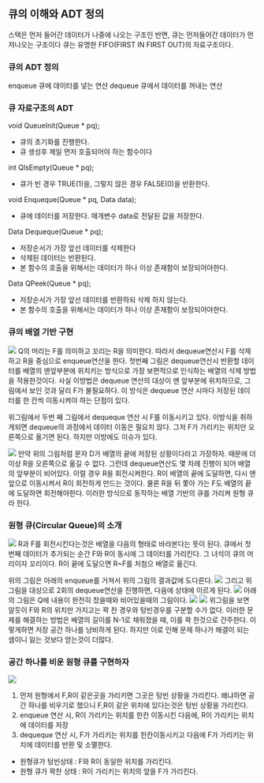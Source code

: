 ## 큐의 이해와 ADT 정의
스택은 먼저 들어간 데이터가 나중에 나오는 구조인 반면, 큐는 먼저들어간 데이터가 먼저나오는 구조이다 큐는 유명한 FIFO(FIRST IN FIRST OUT)의 자료구조이다.

### 큐의 ADT 정의
enqueue 큐에 데이터를 넣는 연산
dequeue 큐에서 데이터를 꺼내는 연산


### 큐 자료구조의 ADT
void QueueInit(Queue * pq);
- 큐의 초기화를 진행한다.
- 큐 생성후 제일 먼저 호출되어야 하는 함수이다

int QIsEmpty(Queue * pq);
- 큐가 빈 경우 TRUE(1)을, 그렇지 않은 경우 FALSE(0)을 반환한다.

void Enqueque(Queue * pq, Data data);
- 큐에 데이터를 저장한다. 매개변수 data로 전달된 값을 저장한다.

Data Dequeque(Queue * pq);
- 저장순서가 가장 앞선 데이터를 삭제한다
- 삭제된 데이터는 반환된다.
- 본 함수의 호출을 위해서는 데이터가 하나 이상 존재함이 보장되어야한다.

Data QPeek(Queue * pq);
- 저장순서가 가장 앞선 데이터를 반환하되 삭제 하지 않는다.
- 본 함수의 호출을 위해서는 데이터가 하나 이상 존재함이 보장되어야한다.


### 큐의 배열 기반 구현
![](https://i.imgur.com/vj955o5.png)
Q의 머리는 F를 의미하고 꼬리는 R을 의미한다. 따라서 dequeue연산시 F를 삭제하고 R을 중심으로 enqueue연산을 한다.
첫번째 그림은 dequeue연산시 반환할 데이터를 배열의 맨앞부분에 위치키는 방식으로 가장 보편적으로 인식하는 배열의 삭제 방법을 적용한것이다. 사실 이방법은 dequeue 연산의 대상이 맨 앞부분에 위치하므로, 그림에서 보인 것과 달리 F가 불필요하다. 이 방식은 dequeue 연산 시마다 저장된 데이터를 한 칸씩 이동시켜야 하는 단점이 있다.

위그림에서 두번 째 그림에서 dequeque 연산 시 F를 이동시키고 있다. 이방식을 취하게되면 dequeue의 과정에서 데이터 이동은 필요치 않다. 그저 F가 가리키는 위치만 오른쪽으로 옮기면 된다. 하지만 이방에도 이슈가 있다.

![](https://i.imgur.com/NkTJnd0.png)
만약 위의 그림처럼 문자 D가 배열의 끝에 저장된 상황이다라고 가장하자. 때문에 더이상 R을 오른쪽으로 옮길 수 없다. 그런데 dequeue연산도 몇 차례 진행이 되어 배열의 앞부분이 비어있다. 이럴 경우 R을 회전시켜한다. R이 배열의 끝에 도달하면, 다시 맨앞으로 이동시켜서 R이 회전하게 만드는 것이다. 물론 R을 뒤 쫓아 가는 F도 배열의 끝에 도달하면 회전해야한다. 이러한 방식으로 동작하는 배열 기반의 큐를 가리켜 원형 큐라 한다.

### 원형 큐(Circular Queue)의 소개
![](https://i.imgur.com/oea3qeI.png)
R과 F를 회전시킨다는것은 배열을 다음의 형태로 바라본다는 뜻이 된다. 큐에서 첫번째 데이터가 추가되는 순간 F와 R이 동시에 그 데이터를 가리킨다. 그 녀석이 큐의 머리이자 꼬리이다. R이 끝에 도달으면 R~F를 처첨으 배열로 옮긴다.

위의 그림은 아래의 enqueue를 거쳐서 위의 그림의 결과값에 도다른다.
![](https://i.imgur.com/uyvRwOO.png)
그리고 위그림을 대상으로 2회의 dequeue연산을 진행하면, 다음에 상태에 이르게 된다.
![](https://i.imgur.com/J6BrXB7.png)
아래의 그림은 Q에 내용이 완전히 찼을때와 비어있을때의 그림이다.
![](https://i.imgur.com/M7YvOTa.png)
![](https://i.imgur.com/RgWoJ5Q.png)
위그림을 보면 알듯이 F와 R의 위치만 가지고는 꽉 찬 경우와 텅빈경우를 구분할 수가 없다. 이러한 문제를 해결하는 방법은 배열의 길이를 N-1로 채워졌을 때, 이를 꽉 찬것으로 간주한다. 이렇게하면 저장 공간 하나를 낭비하게 된다. 하지만 이로 인해 문제 하나가 해결이 되는 셈이니 잃는 것보다 얻는것이 더많다.

### 공간 하나를 비운 원형 큐를 구현하자
![](https://i.imgur.com/Wsqbt3N.png)
1. 먼저 원형에서 F,R이 같은곳을 가리키면 그곳은 텅빈 상황을 가리킨다. 왜냐하면 공간 하나를 비우기로 했으니 F,R이 같은 위치에 있다는것은 텅빈 상황을 가리킨다.
2. enqueue 연산 시, R이 가리키는 위치를 한칸 이동시킨 다음에, R이 가리키는 위치에 데이터를 저장
3. dequeque 연산 시, F가 가리키는 위치를 한칸이동시키고 다음에 F가 가리키는 위치에 데이터를 반환 및 소멸한다.

* 원형큐가 텅빈상태 : F와 R이 동일한 위치를 가리킨다.
* 원형 큐가 꽉찬 상태 : R이 가리키는 위치의 앞을 F가 가리킨다.
